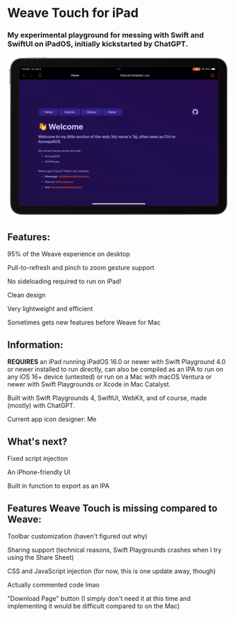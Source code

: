 # Weave Touch for iPad
### My experimental playground for messing with Swift and SwiftUI on iPadOS, initially kickstarted by ChatGPT.
![A screenshot of the Weave Touch application running on an iPad fullscreen](https://github.com/CtrliPhones/WeaveTouch/blob/main/Weave%20Touch%20Preview.png?raw=true)

## Features:

95% of the Weave experience on desktop

Pull-to-refresh and pinch to zoom gesture support

No sideloading required to run on iPad!

Clean design

Very lightweight and efficient

Sometimes gets new features before Weave for Mac

## Information:

**REQUIRES** an iPad running iPadOS 16.0 or newer with Swift Playground 4.0 or newer installed to run directly, can also be compiled as an IPA to run on any iOS 16+ device (untested) or run on a Mac with macOS Ventura or newer with Swift Playgrounds or Xcode in Mac Catalyst.

Built with Swift Playgrounds 4, SwiftUI, WebKit, and of course, made (mostly) with ChatGPT.

Current app icon designer: Me

## What's next?

Fixed script injection

An iPhone-friendly UI

Built in function to export as an IPA

## Features Weave Touch is missing compared to Weave:

Toolbar customization (haven't figured out why)

Sharing support (technical reasons, Swift Playgrounds crashes when I try using the Share Sheet)

CSS and JavaScript injection (for now, this is one update away, though)

Actually commented code lmao

"Download Page" button (I simply don't need it at this time and implementing it would be difficult compared to on the Mac)
